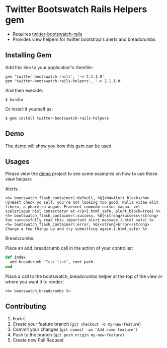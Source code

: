# Twitter Bootswatch Rails Helpers gem

  - Requires [twitter-bootswatch-rails](https://github.com/scottvrosenthal/twitter-bootswatch-rails)
  - Provides view helpers for twitter bootstrap's alerts and breadcrumbs

## Installing Gem

Add this line to your application's Gemfile:

    gem 'twitter-bootswatch-rails', '~> 2.1.1.0'
    gem 'twitter-bootswatch-rails-helpers', '~> 2.1.1.0'

And then execute:

    $ bundle

Or install it yourself as:

    $ gem install twitter-bootswatch-rails-helpers

## Demo

The [demo](https://github.com/scottvrosenthal/twitter-bootswatch-rails-demo) will show you how this gem can be used.

## Usages

Please view the [demo](https://github.com/scottvrosenthal/twitter-bootswatch-rails-demo) project to see some examples on how to use these view helpers

Alerts:

```erb
<%= bootswatch_flash_container(:default, %Q{<h4>Alert block</h4><p>Best check yo self, you're not looking too good. Nulla vitae elit libero, a pharetra augue. Praesent commodo cursus magna, vel scelerisque nisl consectetur et.</p>}.html_safe, alert_block=true) %>
<%= bootswatch_flash_container(:success, %Q{<strong>Success</strong> You successfully read this important alert message.}.html_safe) %>
<%= bootswatch_flash_container(:error, %Q{<strong>Error</strong> Change a few things up and try submitting again.}.html_safe) %>
```

Breadcrumbs:

Place an add_breadcrumb call in the action of your controller:

```ruby
def index
  add_breadcrumb "Test link", root_path
end
```

Place a call to the bootswatch_breadcrumbs helper at the top of the view or where you want it to render:

```erb
<%= bootswatch_breadcrumbs %>
```


## Contributing

1. Fork it
2. Create your feature branch (`git checkout -b my-new-feature`)
3. Commit your changes (`git commit -am 'Add some feature'`)
4. Push to the branch (`git push origin my-new-feature`)
5. Create new Pull Request
